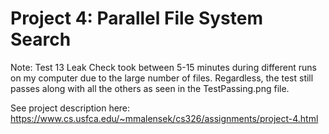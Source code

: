 # Project 4: Parallel File System Search


 Note: Test 13 Leak Check took between 5-15 minutes during different runs on my computer due to the 
 large number of files. Regardless, the test still passes along with all 
 the others as seen in the TestPassing.png file.

See project description here: https://www.cs.usfca.edu/~mmalensek/cs326/assignments/project-4.html

